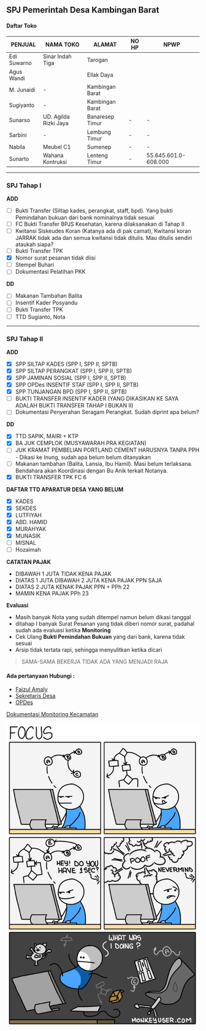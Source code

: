 ## SPJ Pemerintah Desa Kambingan Barat

#### Daftar Toko

| PENJUAL     | NAMA TOKO             | ALAMAT          | NO HP | NPWP                 |
| --          | --                    | --              | --    | --                   |
| Edi Suwarno | Sinar Indah Tiga      | Tarogan         |       |                      |
| Agus Wandi  |                       | Ellak Daya      |       |                      |
| M. Junaidi  | -                     | Kambingan Barat |       |                      |
| Sugiyanto   | -                     | Kambingan Barat |       |                      |
| Sunarso     | UD. Agilda Rizki Jaya | Banaresep Timur | -     | -                    |
| Sarbini     | -                     | Lembung Timur   | -     | -                    |
| Nabila      | Meubel C1             | Sumenep         | -     | -                    |
| Sunarto     | Wahana Kontruksi      | Lenteng Timur   | -     | 55.645.601.0-608.000 |
---
### SPJ Tahap I
**ADD**
  - [ ] Bukti Transfer (Siltap kades, perangkat, staff, bpd). Yang bukti Pemindahan bukuan dari bank nominalnya tidak sesuai
  - [ ] FC Bukti Transfer BPJS Kesehatan, karena dilaksanakan di Tahap II
  - [ ] Kwitansi Siskeudes Koran (Katanya ada di pak camat), Kwitansi koran JARRAK tidak ada dan semua kwitansi tidak ditulis. Mau ditulis sendiri ataukah siapa?
  - [ ] Bukti Transfer TPK
  - [X] Nomor surat pesanan tidak diisi
  - [ ] Stempel Buhari
  - [ ] Dokumentasi Pelatihan PKK

**DD**
  - [ ] Makanan Tambahan Balita
  - [ ] Insentif Kader Posyandu
  - [ ] Bukti Transfer TPK
  - [ ] TTD Sugianto, Nota
---
### SPJ Tahap II
**ADD**
  - [X] SPP SILTAP KADES (SPP I, SPP II, SPTB)
  - [X] SPP SILTAP PERANGKAT (SPP I, SPP II, SPTB)
  - [X] SPP JAMINAN SOSIAL (SPP I, SPP II, SPTB)
  - [X] SPP OPDes INSENTIF STAF (SPP I, SPP II, SPTB)
  - [X] SPP TUNJANGAN BPD (SPP I, SPP II, SPTB)
  - [ ] BUKTI TRANSFER INSENTIF KADER (YANG DIKASIKAN KE SAYA ADALAH BUKTI TRANSFER TAHAP I BUKAN II)
  - [ ] Dokumentasi Penyerahan Seragam Perangkat. Sudah diprint apa belum?
  
**DD**
  - [X] TTD SAPIK, MAIRI + KTP
  - [X] BA JUK CEMPLOK (MUSYAWARAH PRA KEGIATAN)
  - [ ] JUK KRAMAT PEMBELIAN PORTLAND CEMENT HARUSNYA TANPA PPH - Dikasi ke Inung, sudah apa belum belum ditanyakan
  - [ ] Makanan tambahan (Balita, Lansia, Ibu Hamil). Masi belum terlaksana. Bendahara akan Koordinasi dengan Bu Anik terkait Notanya.
  - [X] BUKTI TRANSFER TPK FC 6

**DAFTAR TTD APARATUR DESA YANG BELUM**
  - [X] KADES
  - [X] SEKDES
  - [X] LUTFIYAH
  - [X] ABD. HAMID
  - [X] MURAHYAK
  - [X] MUNASIK
  - [ ] MISNAL
  - [ ] Hozaimah

**CATATAN PAJAK**
  * DIBAWAH 1 JUTA TIDAK KENA PAJAK
  * DIATAS 1 JUTA DIBAWAH 2 JUTA KENA PAJAK PPN SAJA
  * DIATAS 2 JUTA KENAK PAJAK PPN + PPh 22
  * MAMIN KENA PAJAK PPh 23

**Evaluasi**
  * Masih banyak Nota yang sudah ditempel namun belum dikasi tanggal
  * ditahap I banyak Surat Pesanan yang tidak diberi nomor surat, padahal sudah ada evaluasi ketika **Monitoring**
  * Cek Ulang **Bukti Pemindahan Bukuan** yang dari bank, karena tidak sesuai
  * Arsip tidak tertata rapi, sehingga menyulitkan ketika dicari

> SAMA-SAMA BEKERJA TIDAK ADA YANG MENJADI RAJA


#### Ada pertanyaan Hubungi :
* [Faizul Amaly](https://facebook.com/faizulamaly "On Facebook")
* [Sekretaris Desa](https://api.whatsapp.com/send?phone=6281939432248 "Moh. Asdin")
* [OPDes](https://api.whatsapp.com/send?phone=6285230731671 "Hosriyanto")

[Dokumentasi Monitoring Kecamatan](https://github.com/pemdeskambar/koordinasi/blob/master/DOKUMENTASI.md "Dokumentasi Kecamatan")

![Fokus](https://github.com/pemdeskambar/koordinasi/blob/master/Gambar/Work.png)
